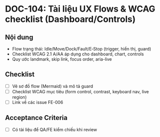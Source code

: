 # DOC-104: Tài liệu UX Flows & WCAG checklist (Dashboard/Controls)

## Nội dung
- Flow trạng thái: Idle/Move/Dock/Fault/E‑Stop (trigger, hiển thị, guard)
- Checklist WCAG 2.1 A/AA áp dụng cho dashboard, chart, controls
- Quy ước landmark, skip link, focus order, aria-live

## Checklist
- [ ] Vẽ sơ đồ flow (Mermaid) và mô tả guard
- [ ] Checklist WCAG mục tiêu (form control, contrast, keyboard nav, live region)
- [ ] Link về các issue FE-006

## Acceptance Criteria
- [ ] Có tài liệu để QA/FE kiểm chiếu khi review